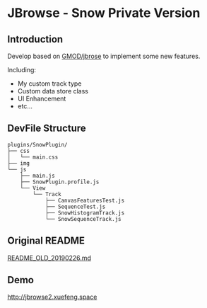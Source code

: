 # JBrowse - Snow Private Version
## Introduction
Develop based on [GMOD/jbrose](https://github.com/GMOD/jbrowse) to implement some new features.

Including:
* My custom track type
* Custom data store class
* UI Enhancement
* etc...

## DevFile Structure
    plugins/SnowPlugin/
    ├── css
    │   └── main.css
    ├── img
    └── js
        ├── main.js
        ├── SnowPlugin.profile.js
        └── View
            └── Track
                ├── CanvasFeaturesTest.js
                ├── SequenceTest.js
                ├── SnowHistogramTrack.js
                └── SnowSequenceTrack.js
                
## Original README
[README_OLD_20190226.md](https://github.com/penguin806/jbrowse/blob/master/README_OLD_20190226.md)

## Demo
<http://jbrowse2.xuefeng.space>
